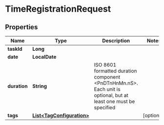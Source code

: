 

# TimeRegistrationRequest


## Properties

| Name | Type | Description | Notes |
|------------ | ------------- | ------------- | -------------|
|**taskId** | **Long** |  |  |
|**date** | **LocalDate** |  |  |
|**duration** | **String** | ISO 8601 formatted duration component &lt;PnDTnHnMn.nS&gt;. Each unit is optional, but at least one must be specified |  |
|**tags** | [**List&lt;TagConfiguration&gt;**](TagConfiguration.md) |  |  [optional] |



